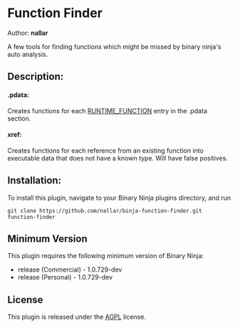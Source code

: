 # Function Finder
Author: **nallar**

A few tools for finding functions which might be missed by binary ninja's auto analysis.

## Description:

#### .pdata:
Creates functions for each [RUNTIME_FUNCTION](https://msdn.microsoft.com/en-us/library/ft9x1kdx.aspx) entry in the .pdata section.

#### xref:
Creates functions for each reference from an existing function into executable data that does not have a known type. Will have false positives.

## Installation:

To install this plugin, navigate to your Binary Ninja plugins directory, and run

```git clone https://github.com/nallar/binja-function-finder.git function-finder```

## Minimum Version

This plugin requires the following minimum version of Binary Ninja:

 * release (Commercial) - 1.0.729-dev
 * release (Personal) - 1.0.729-dev

## License

This plugin is released under the [AGPL](LICENSE) license.


